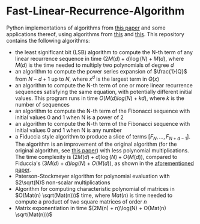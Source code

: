 # Fast-Linear-Recurrence-Algorithm
Python implementations of algorithms from [this paper](https://inria.hal.science/hal-02917827/document) and some applications thereof, using algorithms from [this](https://www.researchgate.net/publication/220617048_On_the_Number_of_Nonscalar_Multiplications_Necessary_to_Evaluate_Polynomials) and [this](https://inria.hal.science/hal-03016034v3/document).
This repository contains the following algorithms:
* the least significant bit (LSB) algorithm to compute the N-th term of any linear recurrence sequence in time $(2M(d) + d)\log(N) + M(d)$, where $M(d)$ is the time needed to multiply two polynomials of degree $d$
* an algorithm to compute the power series expansion of $\frac{1}{Q}$ from $N - d + 1$ up to $N$, where $x^d$ is the largest term in $Q(x)$
* an algorithm to compute the N-th term of one or more linear recurrence sequences satisfying the same equation, with potentially different initial values. This program runs in time $O(M(d)log(N) + kd)$, where $k$ is the number of sequences
* an algorithm to compute the N-th term of the Fibonacci sequence with initial values 0 and 1 when N is a power of 2
* an algorithm to compute the N-th term of the Fibonacci sequence with initial values 0 and 1 when N is any number
* a Fiduccia style algorithm to produce a slice of terms $[F_N, \ldots, F_{N + d - 1}]$. The algorithm is an improvement of the original algorithm (for the original algorithm, see [this paper](https://epubs.siam.org/doi/10.1137/0214007)) with less polynomial multiplications. The time complexity is $(2M(d) + d) \log(N) + O(M(d))$, compared to Fiduccia's $(3M(d) + d) log(N) + O(M(d))$, as shown in the [aforementioned paper](https://inria.hal.science/hal-02917827/document).
* Paterson-Stockmeyer algorithm for polynomial evaluation with $2\sqrt(N)$ non-scalar multiplications
* Algorithm for computing characteristic polynomial of matrices in $O(Mat(n) \sqrt(Mat(n)))$ time, where $Mat(n)$ is time needed to compute a product of two square matrices of order $n$
* Matrix exponentiation in time $(2M(n) + n)\log(N) + O(Mat(n) \sqrt(Mat(n)))$

